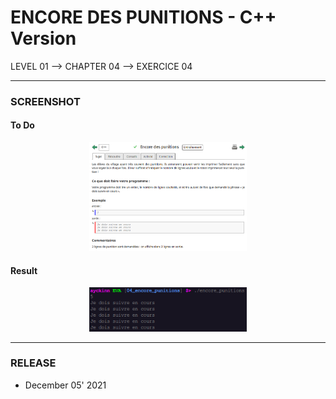 # ENCORE DES PUNITIONS - C++ Version
LEVEL 01 --> CHAPTER 04 --> EXERCICE 04

---
### **SCREENSHOT**

#### To Do
<div align="center">
    <img
        src="https://github.com/Ayckinn/CPP/blob/main/FRANCE_IOI/LEVEL_01/Chapter_04/04_encore_punitions/todo.png"
        alt="DEMO"
        style="width:50%">
</div>

#### Result
<div align="center">
    <img
        src="https://github.com/Ayckinn/CPP/blob/main/FRANCE_IOI/LEVEL_01/Chapter_04/04_encore_punitions/result.png"
        alt="DEMO"
        style="width:50%">
</div>

---
### **RELEASE**

- December 05' 2021